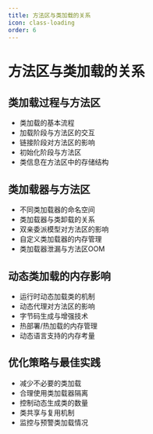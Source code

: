 ```yaml
---
title: 方法区与类加载的关系
icon: class-loading
order: 6
---
```


# 方法区与类加载的关系

## 类加载过程与方法区

- 类加载的基本流程
- 加载阶段与方法区的交互
- 链接阶段对方法区的影响
- 初始化阶段与方法区
- 类信息在方法区中的存储结构

## 类加载器与方法区

- 不同类加载器的命名空间
- 类加载器与类卸载的关系
- 双亲委派模型对方法区的影响
- 自定义类加载器的内存管理
- 类加载器泄漏与方法区OOM

## 动态类加载的内存影响

- 运行时动态加载类的机制
- 动态代理对方法区的影响
- 字节码生成与增强技术
- 热部署/热加载的内存管理
- 动态语言支持的内存考量

## 优化策略与最佳实践

- 减少不必要的类加载
- 合理使用类加载器隔离
- 控制动态生成类的数量
- 类共享与复用机制
- 监控与预警类加载情况
